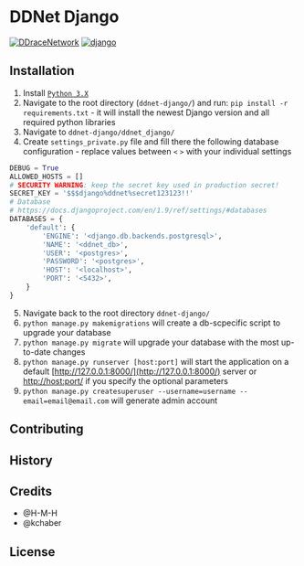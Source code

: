 # DDNet Django

[![DDraceNetwork](https://ddnet.tw/ddnet-small.png)](https://ddnet.tw)
[![django](http://www.dreamincode.net/forums/uploads/monthly_10_2014/post-659421-141328499356.png)](https://www.djangoproject.com/)

## Installation

1. Install [`Python 3.X`](https://www.python.org/downloads/)
2. Navigate to the root directory (`ddnet-django/`) and run: `pip install -r requirements.txt` - it will install the newest Django 
version and all required python libraries
3. Navigate to `ddnet-django/ddnet_django/`
4. Create `settings_private.py` file and fill there the following database configuration - replace values between `<` `>` with your individual settings

```python
DEBUG = True
ALLOWED_HOSTS = []
# SECURITY WARNING: keep the secret key used in production secret!
SECRET_KEY = '$$$django%ddnet%secret123123!!'
# Database
# https://docs.djangoproject.com/en/1.9/ref/settings/#databases
DATABASES = {
    'default': {
        'ENGINE': '<django.db.backends.postgresql>',
        'NAME': '<ddnet_db>',
        'USER': '<postgres>',
        'PASSWORD': '<postgres>',
        'HOST': '<localhost>',
        'PORT': '<5432>',
    }
}
```
5. Navigate back to the root directory `ddnet-django/`
4. `python manage.py makemigrations` will create a db-scpecific script to upgrade your database
5. `python manage.py migrate` will upgrade your database with the most up-to-date changes
6. `python manage.py runserver [host:port]` will start the application on a default [http://127.0.0.1:8000/](http://127.0.0.1:8000/) server or [http://host:port/](http://host:port/) if you specify the optional parameters
7. `python manage.py createsuperuser --username=username --email=email@email.com` will generate admin account

## Contributing


## History


## Credits
- @H-M-H
- @kchaber

## License